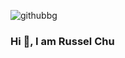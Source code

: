 ![githubbg](https://github.com/chewsmoko/chewsmoko/assets/142654022/7dc98a3d-bac8-4573-88c5-a0764742a5f0)

### Hi 👋, I am Russel Chu 

